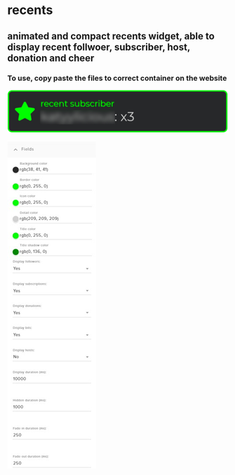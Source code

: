 # recents
## animated and compact recents widget, able to display recent follwoer, subscriber, host, donation and cheer
### To use, copy paste the files to correct container on the website

![preview of widget](https://raw.githubusercontent.com/Yazaar/StreamElements-Widgets/master/recents/images/preview.jpg)

![preview of settings](https://raw.githubusercontent.com/Yazaar/StreamElements-Widgets/master/recents/images/settings_preview.jpg)
